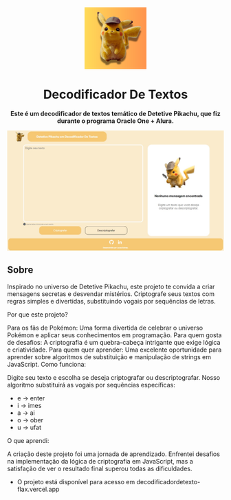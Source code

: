 <br>

<div align="center">

[<img src="./Icon Readme.png" width="144"/>](https://hydralauncher.site)

  <h1 align="center">Decodificador De Textos</h1>
  
  <p align="center">
    <strong>Este é um decodificador de textos temático de Detetive Pikachu, que fiz durante o programa Oracle One + Alura.</strong>
  </p>
<img src="./Screenshot site.jpg" width="800"/>
</div>

## <a name="about"> Sobre

Inspirado no universo de Detetive Pikachu, este projeto te convida a criar mensagens secretas e desvendar mistérios. Criptografe seus textos com regras simples e divertidas, substituindo vogais por sequências de letras.

Por que este projeto?

Para os fãs de Pokémon: Uma forma divertida de celebrar o universo Pokémon e aplicar seus conhecimentos em programação.
Para quem gosta de desafios: A criptografia é um quebra-cabeça intrigante que exige lógica e criatividade.
Para quem quer aprender: Uma excelente oportunidade para aprender sobre algoritmos de substituição e manipulação de strings em JavaScript.
Como funciona:

Digite seu texto e escolha se deseja criptografar ou descriptografar. Nosso algoritmo substituirá as vogais por sequências específicas:

- e -> enter
- i -> imes
- a -> ai
- o -> ober
- u -> ufat

O que aprendi:

A criação deste projeto foi uma jornada de aprendizado. Enfrentei desafios na implementação da lógica de criptografia em JavaScript, mas a satisfação de ver o resultado final superou todas as dificuldades.

- O projeto está disponível para acesso em decodificadordetexto-flax.vercel.app
